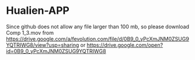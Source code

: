 # Hualien-APP
Since github does not allow any file larger than 100 mb, 
so please download Comp 1_3.mov from https://drive.google.com/a/fevolution.com/file/d/0B9_0_yPcXmJNM0ZSUG9YQTRIWG8/view?usp=sharing
or
https://drive.google.com/open?id=0B9_0_yPcXmJNM0ZSUG9YQTRIWG8
